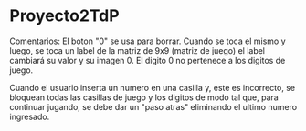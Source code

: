 # Proyecto2TdP

Comentarios: El boton "0" se usa para borrar. Cuando se toca el mismo y luego, se toca un label de la matriz de 9x9 (matriz de juego) el label
          cambiará su valor y su imagen 0. El digito 0 no pertenece a los digitos de juego.
	


Cuando el usuario inserta un numero en una casilla y, este es incorrecto, se bloquean todas las casillas de juego y los digitos de modo tal que, 
            para continuar jugando, se debe dar un "paso atras" eliminando el ultimo numero ingresado.
